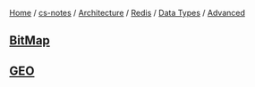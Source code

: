 [Home](https://mengxianbin.github.io) /
[cs-notes](https://mengxianbin.github.io/cs-notes/site) /
[Architecture](https://mengxianbin.github.io/cs-notes/site/Architecture) /
[Redis](https://mengxianbin.github.io/cs-notes/site/Architecture/Redis) /
[Data Types](https://mengxianbin.github.io/cs-notes/site/Architecture/Redis/Data%20Types) /
[Advanced](https://mengxianbin.github.io/cs-notes/site/Architecture/Redis/Data%20Types/Advanced)

## [BitMap](https://mengxianbin.github.io/cs-notes/site/Architecture/Redis/Data%20Types/Advanced/BitMap)

## [GEO](https://mengxianbin.github.io/cs-notes/site/Architecture/Redis/Data%20Types/Advanced/GEO)
